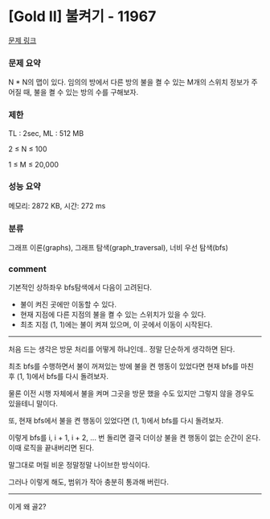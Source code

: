 
# [Gold II] 불켜기 - 11967

[문제 링크](https://www.acmicpc.net/problem/11967)

### 문제 요약

<p> N * N의 맵이 있다. 임의의 방에서 다른 방의 불을 켤 수 있는 M개의 스위치 정보가 주어질 때, 불을 켤 수 있는 방의 수를 구해보자. </p>

### 제한

TL : 2sec, ML : 512 MB

2 ≤ N ≤ 100

1 ≤ M ≤ 20,000

### 성능 요약

메모리: 2872 KB, 시간: 272 ms

### 분류

그래프 이론(graphs), 그래프 탐색(graph_traversal), 너비 우선 탐색(bfs)

### comment

기본적인 상하좌우 bfs탐색에서 다음이 고려된다.

* 불이 켜진 곳에만 이동할 수 있다.
* 현재 지점에 다른 지점의 불을 켤 수 있는 스위치가 있을 수 있다.
* 최초 지점 (1, 1)에는 불이 켜져 있으며, 이 곳에서 이동이 시작된다.

-----------------------------------------------------------------------------------------------------------------------------------------------------------------------

처음 드는 생각은 방문 처리를 어떻게 하냐인데.. 정말 단순하게 생각하면 된다.

최초 bfs를 수행하면서 불이 꺼져있는 방에 불을 켠 행동이 있었다면 현재 bfs를 마친 후 (1, 1)에서 bfs를 다시 돌려보자.

물론 이전 시행 자체에서 불을 켜며 그곳을 방문 했을 수도 있지만 그렇지 않을 경우도 있을테니 말이다.

또, 현재 bfs에서 불을 켠 행동이 있었다면 (1, 1)에서 bfs를 다시 돌려보자.

이렇게 bfs를 i, i + 1, i + 2, ... 번 돌리면 결국 더이상 불을 켠 행동이 없는 순간이 온다. 이때 로직을 끝내버리면 된다.

말그대로 머릴 비운 정말정말 나이브한 방식이다.

그러나 이렇게 해도, 범위가 작아 충분히 통과해 버린다.

-----------------------------------------------------------------------------------------------------------------------------------------------------------------------

이게 왜 골2?
